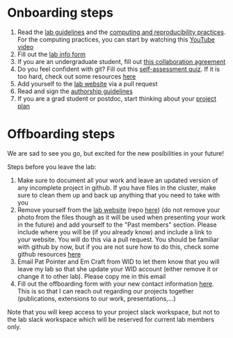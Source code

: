 # Onboarding steps

1. Read the [lab guidelines](https://github.com/solislemuslab/lab-dynamics/blob/master/lab-guidelines.md) and the [computing and reproducibility practices](https://github.com/crsl4/mindful-programming/blob/master/lecture.md). For the computing practices, you can start by watching this [YouTube video](https://youtu.be/7KCqpL0cde8)
2. Fill out the [lab info form](https://forms.gle/E9tuHPuvWc4cHaNa6)
3. If you are an undergraduate student, fill out [this collaboration agreement](https://forms.gle/8B8c1hcMUr5tXZeW7)
4. Do you feel confident with git? Fill out this [self-assessment quiz](https://forms.gle/3VR7PRtEkiGtCJoFA). If it is too hard, check out some resources [here](https://github.com/crsl4/mindful-programming/blob/master/lecture.md)
5. Add yourself to the [lab website](https://solislemuslab.github.io//pages/people.html) via a pull request
6. Read and sign the [authorship guidelines](https://github.com/solislemuslab/lab-dynamics/blob/master/authorship.md)
7. If you are a grad student or postdoc, start thinking about your [project plan](https://github.com/solislemuslab/lab-dynamics/blob/master/project-plan.md)



# Offboarding steps

We are sad to see you go, but excited for the new posibilities in your future!

Steps before you leave the lab:

1. Make sure to document all your work and leave an updated version of any incomplete project in github. If you have files in the cluster, make sure to clean them up and back up anything that you need to take with you
2. Remove yourself from the [lab website](https://solislemuslab.github.io//pages/people.html) (repo [here](https://github.com/solislemuslab/solislemuslab.github.io)) (do not remove your photo from the files though as it will be used when presenting your work in the future) and add yourself to the "Past members" section. Please include where you will be (if you already know) and include a link to your website. You will do this via a pull request. You should be familiar with github by now, but if you are not sure how to do this, check some github resources [here](https://github.com/crsl4/mindful-programming/blob/master/lecture.md)
3. Email Pat Pointer and Em Craft from WID to let them know that you will leave my lab so that she update your WID account (either remove it or change it to other lab). Please copy me in this email
4. Fill out the offboarding form with your new contact information [here](https://forms.gle/Utj4pTHwMe456zyMA). This is so that I can reach out regarding our projects together (publications, extensions to our work, presentations,...)

Note that you will keep access to your project slack workspace, but not to the lab slack workspace which will be reserved for current lab members only.
